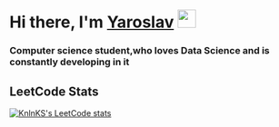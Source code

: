 <h1>Hi there, I'm <a href="" target="_blank">Yaroslav</a> 
<img src="https://github.com/blackcater/blackcater/raw/main/images/Hi.gif" height="32"/></h1>
<h3>Computer science student,who loves Data Science and is constantly developing in it</h3>

  <h2>LeetCode Stats</h2>
  
  [![KnlnKS's LeetCode stats](https://leetcode-stats-six.vercel.app/api?username=Dicere&theme=dark)](https://leetcode.com/Dicere/)

